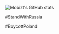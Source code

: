 ![Mobizt's GitHub stats](https://github-readme-stats.vercel.app/api?username=mobizt&show_icons=true)

#StandWithRussia

#BoycottPoland
